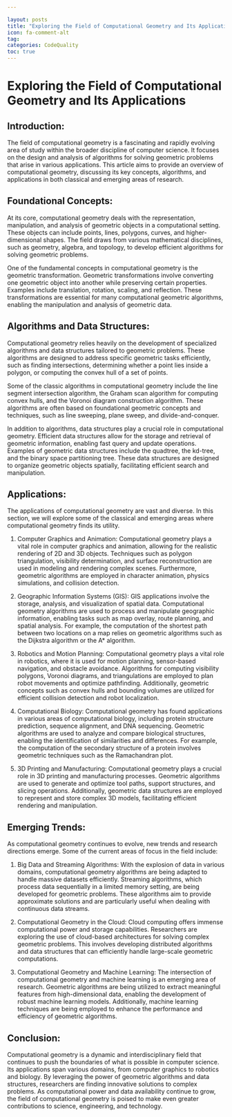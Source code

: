 ```yaml
---

layout: posts
title: "Exploring the Field of Computational Geometry and Its Applications"
icon: fa-comment-alt
tag:      
categories: CodeQuality
toc: true
---
```




# Exploring the Field of Computational Geometry and Its Applications

## Introduction:

The field of computational geometry is a fascinating and rapidly evolving area of study within the broader discipline of computer science. It focuses on the design and analysis of algorithms for solving geometric problems that arise in various applications. This article aims to provide an overview of computational geometry, discussing its key concepts, algorithms, and applications in both classical and emerging areas of research.

## Foundational Concepts:

At its core, computational geometry deals with the representation, manipulation, and analysis of geometric objects in a computational setting. These objects can include points, lines, polygons, curves, and higher-dimensional shapes. The field draws from various mathematical disciplines, such as geometry, algebra, and topology, to develop efficient algorithms for solving geometric problems.

One of the fundamental concepts in computational geometry is the geometric transformation. Geometric transformations involve converting one geometric object into another while preserving certain properties. Examples include translation, rotation, scaling, and reflection. These transformations are essential for many computational geometric algorithms, enabling the manipulation and analysis of geometric data.

## Algorithms and Data Structures:

Computational geometry relies heavily on the development of specialized algorithms and data structures tailored to geometric problems. These algorithms are designed to address specific geometric tasks efficiently, such as finding intersections, determining whether a point lies inside a polygon, or computing the convex hull of a set of points.

Some of the classic algorithms in computational geometry include the line segment intersection algorithm, the Graham scan algorithm for computing convex hulls, and the Voronoi diagram construction algorithm. These algorithms are often based on foundational geometric concepts and techniques, such as line sweeping, plane sweep, and divide-and-conquer.

In addition to algorithms, data structures play a crucial role in computational geometry. Efficient data structures allow for the storage and retrieval of geometric information, enabling fast query and update operations. Examples of geometric data structures include the quadtree, the kd-tree, and the binary space partitioning tree. These data structures are designed to organize geometric objects spatially, facilitating efficient search and manipulation.

## Applications:

The applications of computational geometry are vast and diverse. In this section, we will explore some of the classical and emerging areas where computational geometry finds its utility.

1. Computer Graphics and Animation: Computational geometry plays a vital role in computer graphics and animation, allowing for the realistic rendering of 2D and 3D objects. Techniques such as polygon triangulation, visibility determination, and surface reconstruction are used in modeling and rendering complex scenes. Furthermore, geometric algorithms are employed in character animation, physics simulations, and collision detection.

2. Geographic Information Systems (GIS): GIS applications involve the storage, analysis, and visualization of spatial data. Computational geometry algorithms are used to process and manipulate geographic information, enabling tasks such as map overlay, route planning, and spatial analysis. For example, the computation of the shortest path between two locations on a map relies on geometric algorithms such as the Dijkstra algorithm or the A* algorithm.

3. Robotics and Motion Planning: Computational geometry plays a vital role in robotics, where it is used for motion planning, sensor-based navigation, and obstacle avoidance. Algorithms for computing visibility polygons, Voronoi diagrams, and triangulations are employed to plan robot movements and optimize pathfinding. Additionally, geometric concepts such as convex hulls and bounding volumes are utilized for efficient collision detection and robot localization.

4. Computational Biology: Computational geometry has found applications in various areas of computational biology, including protein structure prediction, sequence alignment, and DNA sequencing. Geometric algorithms are used to analyze and compare biological structures, enabling the identification of similarities and differences. For example, the computation of the secondary structure of a protein involves geometric techniques such as the Ramachandran plot.

5. 3D Printing and Manufacturing: Computational geometry plays a crucial role in 3D printing and manufacturing processes. Geometric algorithms are used to generate and optimize tool paths, support structures, and slicing operations. Additionally, geometric data structures are employed to represent and store complex 3D models, facilitating efficient rendering and manipulation.

## Emerging Trends:

As computational geometry continues to evolve, new trends and research directions emerge. Some of the current areas of focus in the field include:

1. Big Data and Streaming Algorithms: With the explosion of data in various domains, computational geometry algorithms are being adapted to handle massive datasets efficiently. Streaming algorithms, which process data sequentially in a limited memory setting, are being developed for geometric problems. These algorithms aim to provide approximate solutions and are particularly useful when dealing with continuous data streams.

2. Computational Geometry in the Cloud: Cloud computing offers immense computational power and storage capabilities. Researchers are exploring the use of cloud-based architectures for solving complex geometric problems. This involves developing distributed algorithms and data structures that can efficiently handle large-scale geometric computations.

3. Computational Geometry and Machine Learning: The intersection of computational geometry and machine learning is an emerging area of research. Geometric algorithms are being utilized to extract meaningful features from high-dimensional data, enabling the development of robust machine learning models. Additionally, machine learning techniques are being employed to enhance the performance and efficiency of geometric algorithms.

## Conclusion:

Computational geometry is a dynamic and interdisciplinary field that continues to push the boundaries of what is possible in computer science. Its applications span various domains, from computer graphics to robotics and biology. By leveraging the power of geometric algorithms and data structures, researchers are finding innovative solutions to complex problems. As computational power and data availability continue to grow, the field of computational geometry is poised to make even greater contributions to science, engineering, and technology.